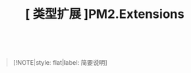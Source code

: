 <h1 align="center">[ 类型扩展 ]PM2.Extensions</h1>
<p align="center"></p>



<br/><br/><br/>

>[!NOTE|style: flat|label: 简要说明]
>
>



